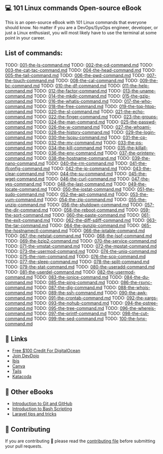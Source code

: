 ## 💻 101 Linux commands Open-source eBook

This is an open-source eBook with 101 Linux commands that everyone should know. No matter if you are a DevOps/SysOps engineer, developer, or just a Linux enthusiast, you will most likely have to use the terminal at some point in your career.

## List of commands:

TODO: [001-the-ls-command.md](ebook/en/content/001-the-ls-command.md)
TODO: [002-the-cd-command.md](ebook/en/content/002-the-cd-command.md)
TODO: [003-the-cat-tac-command.md](ebook/en/content/003-the-cat-tac-command.md)
TODO: [004-the-head-command.md](ebook/en/content/004-the-head-command.md)
TODO: [005-the-tail-command.md](ebook/en/content/005-the-tail-command.md)
TODO: [006-the-pwd-command.md](ebook/en/content/006-the-pwd-command.md)
TODO: [007-the-touch-command.md](ebook/en/content/007-the-touch-command.md)
TODO: [008-the-cal-command.md](ebook/en/content/008-the-cal-command.md)
TODO: [009-the-bc-command.md](ebook/en/content/009-the-bc-command.md)
TODO: [010-the-df-command.md](ebook/en/content/010-the-df-command.md)
TODO: [011-the-help-command.md](ebook/en/content/011-the-help-command.md)
TODO: [012-the-factor-command.md](ebook/en/content/012-the-factor-command.md)
TODO: [013-the-uname-command.md](ebook/en/content/013-the-uname-command.md)
TODO: [014-the-mkdir-command.md](ebook/en/content/014-the-mkdir-command.md)
TODO: [015-the-gzip-command.md](ebook/en/content/015-the-gzip-command.md)
TODO: [016-the-whatis-command.md](ebook/en/content/016-the-whatis-command.md)
TODO: [017-the-who-command.md](ebook/en/content/017-the-who-command.md)
TODO: [018-the-free-command.md](ebook/en/content/018-the-free-command.md)
TODO: [019-the-top-htop-command.md](ebook/en/content/019-the-top-htop-command.md)
TODO: [020-the-sl-command.md](ebook/en/content/020-the-sl-command.md)
TODO: [021-the-echo-command.md](ebook/en/content/021-the-echo-command.md)
TODO: [022-the-finger-command.md](ebook/en/content/022-the-finger-command.md)
TODO: [023-the-groups-command.md](ebook/en/content/023-the-groups-command.md)
TODO: [024-the-man-command.md](ebook/en/content/024-the-man-command.md)
TODO: [025-the-passwd-command.md](ebook/en/content/025-the-passwd-command.md)
TODO: [026-the-w-command.md](ebook/en/content/026-the-w-command.md)
TODO: [027-the-whoami-command.md](ebook/en/content/027-the-whoami-command.md)
TODO: [028-the-history-command.md](ebook/en/content/028-the-history-command.md)
TODO: [029-the-login-command.md](ebook/en/content/029-the-login-command.md)
TODO: [030-the-lscpu-command.md](ebook/en/content/030-the-lscpu-command.md)
TODO: [031-the-cp-command.md](ebook/en/content/031-the-cp-command.md)
TODO: [032-the-mv-command.md](ebook/en/content/032-the-mv-command.md)
TODO: [033-the-ps-command.md](ebook/en/content/033-the-ps-command.md)
TODO: [034-the-kill-command.md](ebook/en/content/034-the-kill-command.md)
TODO: [035-the-killall-command.md](ebook/en/content/035-the-killall-command.md)
TODO: [036-the-env-command.md](ebook/en/content/036-the-env-command.md)
TODO: [037-the-printenv-command.md](ebook/en/content/037-the-printenv-command.md)
TODO: [038-the-hostname-command.md](ebook/en/content/038-the-hostname-command.md)
TODO: [039-the-nano-command.md](ebook/en/content/039-the-nano-command.md)
TODO: [040-the-rm-command.md](ebook/en/content/040-the-rm-command.md)
TODO: [041-the-ifconfig-command.md](ebook/en/content/041-the-ifconfig-command.md)
TODO: [042-the-ip-command.md](ebook/en/content/042-the-ip-command.md)
TODO: [043-the-clear-command.md](ebook/en/content/043-the-clear-command.md)
TODO: [044-the-su-command.md](ebook/en/content/044-the-su-command.md)
TODO: [045-the-wget-command.md](ebook/en/content/045-the-wget-command.md)
TODO: [046-the-curl-command.md](ebook/en/content/046-the-curl-command.md)
TODO: [047-the-yes-command.md](ebook/en/content/047-the-yes-command.md)
TODO: [048-the-last-command.md](ebook/en/content/048-the-last-command.md)
TODO: [049-the-locate-command.md](ebook/en/content/049-the-locate-command.md)
TODO: [050-the-iostat-command.md](ebook/en/content/050-the-iostat-command.md)
TODO: [051-the-sudo-command.md](ebook/en/content/051-the-sudo-command.md)
TODO: [052-the-apt-command.md](ebook/en/content/052-the-apt-command.md)
TODO: [053-the-yum-command.md](ebook/en/content/053-the-yum-command.md)
TODO: [054-the-zip-command.md](ebook/en/content/054-the-zip-command.md)
TODO: [055-the-unzip-command.md](ebook/en/content/055-the-unzip-command.md)
TODO: [056-the-shutdown-command.md](ebook/en/content/056-the-shutdown-command.md)
TODO: [057-the-dir-command.md](ebook/en/content/057-the-dir-command.md)
TODO: [058-the-reboot-command.md](ebook/en/content/058-the-reboot-command.md)
TODO: [059-the-sort-command.md](ebook/en/content/059-the-sort-command.md)
TODO: [060-the-paste-command.md](ebook/en/content/060-the-paste-command.md)
TODO: [061-the-exit-command.md](ebook/en/content/061-the-exit-command.md)
TODO: [062-the-diff-sdiff-command.md](ebook/en/content/062-the-diff-sdiff-command.md)
TODO: [063-the-tar-command.md](ebook/en/content/063-the-tar-command.md)
TODO: [064-the-gunzip-command.md](ebook/en/content/064-the-gunzip-command.md)
TODO: [065-the-hostnamectl-command.md](ebook/en/content/065-the-hostnamectl-command.md)
TODO: [066-the-iptable-command.md](ebook/en/content/066-the-iptable-command.md)
TODO: [067-the-netstat-command.md](ebook/en/content/067-the-netstat-command.md)
TODO: [068-the-lsof-command.md](ebook/en/content/068-the-lsof-command.md)
TODO: [069-the-bzip2-command.md](ebook/en/content/069-the-bzip2-command.md)
TODO: [070-the-service-command.md](ebook/en/content/070-the-service-command.md)
TODO: [071-the-vmstat-command.md](ebook/en/content/071-the-vmstat-command.md)
TODO: [072-the-mpstat-command.md](ebook/en/content/072-the-mpstat-command.md)
TODO: [073-the-usermod-command.md](ebook/en/content/073-the-usermod-command.md)
TODO: [074-the-uniq-command.md](ebook/en/content/074-the-uniq-command.md)
TODO: [075-the-rpm-command.md](ebook/en/content/075-the-rpm-command.md)
TODO: [076-the-scp-command.md](ebook/en/content/076-the-scp-command.md)
TODO: [077-the-sleep-command.md](ebook/en/content/077-the-sleep-command.md)
TODO: [078-the-split-command.md](ebook/en/content/078-the-split-command.md)
TODO: [079-the-stat-command.md](ebook/en/content/079-the-stat-command.md)
TODO: [080-the-useradd-command.md](ebook/en/content/080-the-useradd-command.md)
TODO: [081-the-userdel-command.md](ebook/en/content/081-the-userdel-command.md)
TODO: [082-the-usermod-command.md](ebook/en/content/082-the-usermod-command.md)
TODO: [083-the-ionice-command.md](ebook/en/content/083-the-ionice-command.md)
TODO: [084-the-du-command.md](ebook/en/content/084-the-du-command.md)
TODO: [085-the-ping-command.md](ebook/en/content/085-the-ping-command.md)
TODO: [086-the-rsync-command.md](ebook/en/content/086-the-rsync-command.md)
TODO: [087-the-dig-command.md](ebook/en/content/087-the-dig-command.md)
TODO: [088-the-whois-command.md](ebook/en/content/088-the-whois-command.md)
TODO: [089-the-ssh-command.md](ebook/en/content/089-the-ssh-command.md)
TODO: [090-the-awk-command.md](ebook/en/content/090-the-awk-command.md)
TODO: [091-the-crontab-command.md](ebook/en/content/091-the-crontab-command.md)
TODO: [092-the-xargs-command.md](ebook/en/content/092-the-xargs-command.md)
TODO: [093-the-nohub-command.md](ebook/en/content/093-the-nohub-command.md)
TODO: [094-the-pstree-command.md](ebook/en/content/094-the-pstree-command.md)
TODO: [095-the-tree-command.md](ebook/en/content/095-the-tree-command.md)
TODO: [096-the-whereis-command.md](ebook/en/content/096-the-whereis-command.md)
TODO: [097-the-printf-command.md](ebook/en/content/097-the-printf-command.md)
TODO: [098-the-cut-command.md](ebook/en/content/098-the-cut-command.md)
TODO: [099-the-sed-command.md](ebook/en/content/099-the-sed-command.md)
TODO: [100-the-lynx-command.md](ebook/en/content/100-the-lynx-command.md)

## 🔗 Links

- [Free $100 Credit For DigitalOcean](https://m.do.co/c/2a9bba940f39)
- [Join DevDojo](https://devdojo.com?ref=bobbyiliev)
- [Ibis](https://github.com/themsaid/ibis/)
- [Canva](https://www.canva.com/)
- [Tails](http://devdojo.com/tails)
- [Katacoda](https://www.katacoda.com/)

## 📖 Other eBooks

- [Introduction to Git and GitHub](https://github.com/bobbyiliev/introduction-to-git-and-github-ebook)
- [Introduction to Bash Scripting](https://github.com/bobbyiliev/introduction-to-bash-scripting)
- [Laravel tips and tricks](https://github.com/bobbyiliev/laravel-tips-and-tricks-ebook)

## 🤲 Contributing

If you are contributing 🍿 please read the [contributing file](CONTRIBUTING.md) before submitting your pull requests.